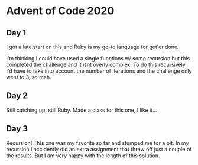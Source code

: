 # Advent of Code 2020

## Day 1

I got a late start on this and Ruby is my go-to language for get'er done.

I'm thinking I could have used a single functions w/ some recursion but this completed the challenge and it isnt overly complex. To do this recursively I'd have to take into account the number of iterations and the challenge only went to 3, so meh.

## Day 2

Still catching up, still Ruby. Made a class for this one, I like it...

## Day 3

Recursion! This one was my favorite so far and stumped me for a bit. In my recursion I accidently did an extra assignment that threw off just a couple of the results. But I am very happy with the length of this solution.

